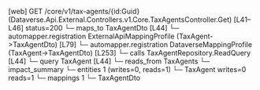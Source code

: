 [web] GET /core/v1/tax-agents/{id:Guid}  (Dataverse.Api.External.Controllers.v1.Core.TaxAgentsController.Get)  [L41–L46] status=200
  └─ maps_to TaxAgentDto [L44]
    └─ automapper.registration ExternalApiMappingProfile (TaxAgent->TaxAgentDto) [L79]
    └─ automapper.registration DataverseMappingProfile (TaxAgent->TaxAgentDto) [L253]
  └─ calls TaxAgentRepository.ReadQuery [L44]
  └─ query TaxAgent [L44]
    └─ reads_from TaxAgents
  └─ impact_summary
    └─ entities 1 (writes=0, reads=1)
      └─ TaxAgent writes=0 reads=1
    └─ mappings 1
      └─ TaxAgentDto

